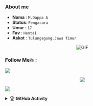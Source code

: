 ### About me
- **Nama**  : `M.Dappa A`
- **Status**: `Pengacara`
- **Umur**  : `17`
- **Fav**   : `Hentai`
- **Askot**  : `Tulungagung.Jawa Timur`


<p align="center">
  <img align="center" alt="GIF" src="https://i.postimg.cc/QtLnbHqK/Cheery-Separate-Goldeneye.gif" />

### Follow Me💥 :
</p>
<img src="https://user-images.githubusercontent.com/73097560/115834477-dbab4500-a447-11eb-908a-139a6edaec5c.gif">
    <p align="center"> 
    <a href="https://t.me/mahadappa" target="blank"><img src="https://img.icons8.com/nolan/55/telegram-app.png" /></a>
    <p align="center"> 
</p>
<img src="https://user-images.githubusercontent.com/73097560/115834477-dbab4500-a447-11eb-908a-139a6edaec5c.gif">
    <p align="center"> 


</details>

<details>
    <summary>&#127942 <b>GitHub Activity</b></summary><br/>

![Metrics](https://metrics.lecoq.io/ReyyNada?template=classic&repositories.forks=true&languages=1&languages.colors=github&languages.threshold=0%25&config.timezone=Asia%2FJawaTimur)

</details>
